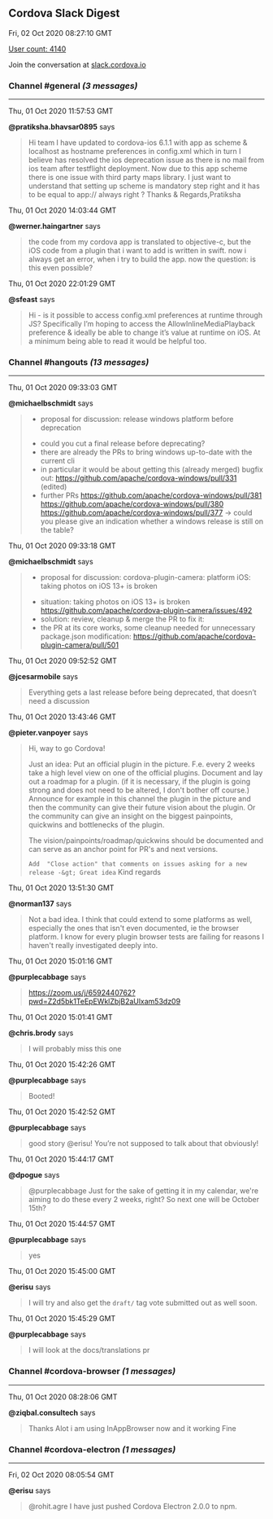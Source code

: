 ## Cordova Slack Digest
Fri, 02 Oct 2020 08:27:10 GMT

[User count: 4140](https://cordova.slack.com/)


Join the conversation at [slack.cordova.io](http://slack.cordova.io/)

### __Channel #general__ _(3 messages)_
---

Thu, 01 Oct 2020 11:57:53 GMT

__@pratiksha.bhavsar0895__ says 
> Hi team I have updated to cordova-ios 6.1.1 with app as scheme &amp; localhost as hostname preferences in config.xml which in turn I believe has resolved the ios deprecation issue as there is no mail from ios team after testflight deployment. Now due to this app scheme there is one issue with third party maps library. I just want to understand that setting up scheme is mandatory step right and it has to be equal to app:// always right ? Thanks &amp; Regards,Pratiksha
> 

Thu, 01 Oct 2020 14:03:44 GMT

__@werner.haingartner__ says 
> the code from my cordova app is translated to objective-c, but the iOS code from a plugin that i want to add is written in swift. now i always get an error, when i try to build the app. now the question: is this even possible?
> 

Thu, 01 Oct 2020 22:01:29 GMT

__@sfeast__ says 
> Hi - is it possible to access config.xml preferences at runtime through JS? Specifically I’m hoping to access the AllowInlineMediaPlayback preference &amp; ideally be able to change it’s value at runtime on iOS. At a minimum being able to read it would be helpful too.
> 

### __Channel #hangouts__ _(13 messages)_
---

Thu, 01 Oct 2020 09:33:03 GMT

__@michaelbschmidt__ says 
> * proposal for discussion: release windows platform before deprecation
>  - could you cut a final release before deprecating?
>  - there are already the PRs to bring windows up-to-date with the current cli
>  - in particular it would be about getting this (already merged) bugfix out:
>    <https://github.com/apache/cordova-windows/pull/331> (edited)
>  - further PRs
>    <https://github.com/apache/cordova-windows/pull/381>
>    <https://github.com/apache/cordova-windows/pull/380>
>    <https://github.com/apache/cordova-windows/pull/377>
>  -&gt; could you please give an indication whether a windows release is still on the table?
> 

Thu, 01 Oct 2020 09:33:18 GMT

__@michaelbschmidt__ says 
> * proposal for discussion: cordova-plugin-camera: platform iOS: taking photos on iOS 13+ is broken
>  - situation: taking photos on iOS 13+ is broken
>    <https://github.com/apache/cordova-plugin-camera/issues/492>
>  - solution: review, cleanup &amp; merge the PR to fix it:
>   - the PR at its core works, some cleanup needed for unnecessary package.json modification:
>    <https://github.com/apache/cordova-plugin-camera/pull/501>
> 

Thu, 01 Oct 2020 09:52:52 GMT

__@jcesarmobile__ says 
> Everything gets a last release before being deprecated, that doesn’t need a discussion 
> 

Thu, 01 Oct 2020 13:43:46 GMT

__@pieter.vanpoyer__ says 
> Hi, way to go Cordova!
> 
> Just an idea:
> Put an official plugin in the picture. F.e. every 2 weeks take a high level view on one of the official plugins.
> Document and lay out a roadmap for a plugin.
> (if it is necessary, if the plugin is going strong and does not need to be altered, I don't bother off course.)
> Announce for example in this channel the plugin in the picture and then the community can give their future vision about the plugin. Or the community can give an insight on the biggest painpoints, quickwins and bottlenecks of the plugin.
> 
> The vision/painpoints/roadmap/quickwins should be documented and can serve as an anchor point for PR's and next versions.
> 
> ```Add  "Close action" that comments on issues asking for a new release -&gt; Great idea```
> Kind regards
> 

Thu, 01 Oct 2020 13:51:30 GMT

__@norman137__ says 
> Not a bad idea. I think that could extend to some platforms as well, especially the ones that isn't even documented, ie the browser platform. I know for every plugin browser tests are failing for reasons I haven't really investigated deeply into.
> 

Thu, 01 Oct 2020 15:01:16 GMT

__@purplecabbage__ says 
> <https://zoom.us/j/6592440762?pwd=Z2d5bk1TeEpEWklZbjB2aUlxam53dz09>
> 

Thu, 01 Oct 2020 15:01:41 GMT

__@chris.brody__ says 
> I will probably miss this one
> 

Thu, 01 Oct 2020 15:42:26 GMT

__@purplecabbage__ says 
> Booted!
> 

Thu, 01 Oct 2020 15:42:52 GMT

__@purplecabbage__ says 
> good story @erisu! You’re not supposed to talk about that obviously!
> 

Thu, 01 Oct 2020 15:44:17 GMT

__@dpogue__ says 
> @purplecabbage Just for the sake of getting it in my calendar, we're aiming to do these every 2 weeks, right? So next one will be October 15th?
> 

Thu, 01 Oct 2020 15:44:57 GMT

__@purplecabbage__ says 
> yes
> 

Thu, 01 Oct 2020 15:45:00 GMT

__@erisu__ says 
> I will try and also get the `draft/` tag vote submitted out as well soon.
> 

Thu, 01 Oct 2020 15:45:29 GMT

__@purplecabbage__ says 
> I will look at the docs/translations pr
> 

### __Channel #cordova-browser__ _(1 messages)_
---

Thu, 01 Oct 2020 08:28:06 GMT

__@ziqbal.consultech__ says 
> Thanks Alot i am using InAppBrowser now and it working Fine
> 

### __Channel #cordova-electron__ _(1 messages)_
---

Fri, 02 Oct 2020 08:05:54 GMT

__@erisu__ says 
> @rohit.agre I have just pushed Cordova Electron 2.0.0 to npm.
> 

